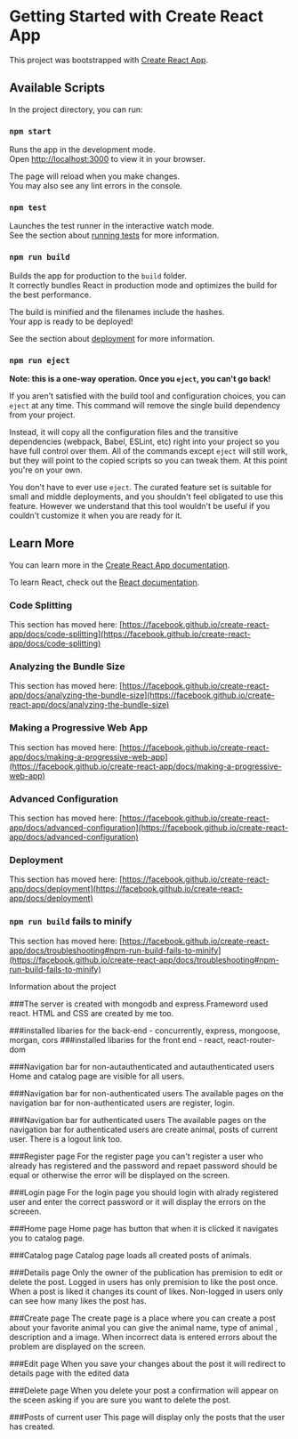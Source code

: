 # Getting Started with Create React App

This project was bootstrapped with [Create React App](https://github.com/facebook/create-react-app).

## Available Scripts

In the project directory, you can run:

### `npm start`

Runs the app in the development mode.\
Open [http://localhost:3000](http://localhost:3000) to view it in your browser.

The page will reload when you make changes.\
You may also see any lint errors in the console.

### `npm test`

Launches the test runner in the interactive watch mode.\
See the section about [running tests](https://facebook.github.io/create-react-app/docs/running-tests) for more information.

### `npm run build`

Builds the app for production to the `build` folder.\
It correctly bundles React in production mode and optimizes the build for the best performance.

The build is minified and the filenames include the hashes.\
Your app is ready to be deployed!

See the section about [deployment](https://facebook.github.io/create-react-app/docs/deployment) for more information.

### `npm run eject`

**Note: this is a one-way operation. Once you `eject`, you can't go back!**

If you aren't satisfied with the build tool and configuration choices, you can `eject` at any time. This command will remove the single build dependency from your project.

Instead, it will copy all the configuration files and the transitive dependencies (webpack, Babel, ESLint, etc) right into your project so you have full control over them. All of the commands except `eject` will still work, but they will point to the copied scripts so you can tweak them. At this point you're on your own.

You don't have to ever use `eject`. The curated feature set is suitable for small and middle deployments, and you shouldn't feel obligated to use this feature. However we understand that this tool wouldn't be useful if you couldn't customize it when you are ready for it.

## Learn More

You can learn more in the [Create React App documentation](https://facebook.github.io/create-react-app/docs/getting-started).

To learn React, check out the [React documentation](https://reactjs.org/).

### Code Splitting

This section has moved here: [https://facebook.github.io/create-react-app/docs/code-splitting](https://facebook.github.io/create-react-app/docs/code-splitting)

### Analyzing the Bundle Size

This section has moved here: [https://facebook.github.io/create-react-app/docs/analyzing-the-bundle-size](https://facebook.github.io/create-react-app/docs/analyzing-the-bundle-size)

### Making a Progressive Web App

This section has moved here: [https://facebook.github.io/create-react-app/docs/making-a-progressive-web-app](https://facebook.github.io/create-react-app/docs/making-a-progressive-web-app)

### Advanced Configuration

This section has moved here: [https://facebook.github.io/create-react-app/docs/advanced-configuration](https://facebook.github.io/create-react-app/docs/advanced-configuration)

### Deployment

This section has moved here: [https://facebook.github.io/create-react-app/docs/deployment](https://facebook.github.io/create-react-app/docs/deployment)

### `npm run build` fails to minify

This section has moved here: [https://facebook.github.io/create-react-app/docs/troubleshooting#npm-run-build-fails-to-minify](https://facebook.github.io/create-react-app/docs/troubleshooting#npm-run-build-fails-to-minify)

Information about the project

###The server is created with mongodb and express.Frameword used react. HTML and CSS are created by me too.

###installed libaries for the back-end - concurrently, express, mongoose, morgan, cors
###installed libaries for the front end - react, react-router-dom

###Navigation bar for non-autauthenticated and autauthenticated users
Home and catalog page are visible for all users.

###Navigation bar for non-authenticated users
The available pages on the navigation bar for non-authenticated users are register, login.

###Navigation bar for authenticated users
The available pages on the navigation bar for authenticated users are create animal, posts of current user.
There is a logout link too.

###Register page
For the register page you can't register a user who already has registered and the password and repaet password should be equal or otherwise the error will be displayed on the screen. 

###Login page
For the login page you should login with alrady registered user and enter the correct password or it will display the errors on the screeen.  

###Home page
Home page has button that when it is clicked it navigates you to catalog page.

###Catalog page
Catalog page loads all created posts of animals.

###Details page
Only the owner of the publication has premision to edit or delete the post.
Logged in users has only premision to like the post once. When a post is liked it changes its count of likes.
Non-logged in users only can see how many likes the post has.

###Create page
The create page is a place where you can create a post about your favorite animal you can give the animal name, type of animal , description and a image.
When incorrect data is entered errors about the problem are displayed on the screen.

###Edit page
When you save your changes about the post it will redirect to details page with the edited data

###Delete page
When you delete your post a confirmation will appear on the sceen asking if you are sure you want to delete the post.

###Posts of current user 
This page will display only the posts that the user has created.
